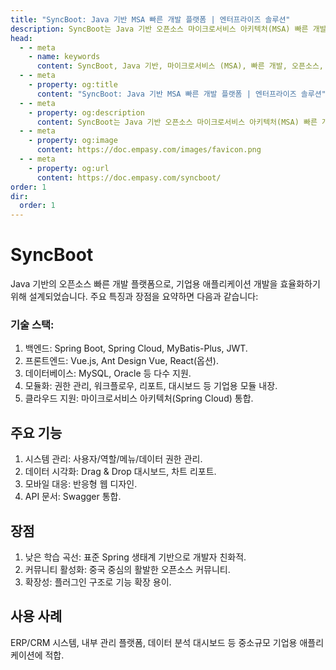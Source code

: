 ```yaml
---
title: "SyncBoot: Java 기반 MSA 빠른 개발 플랫폼 | 엔터프라이즈 솔루션"
description: SyncBoot는 Java 기반 오픈소스 마이크로서비스 아키텍처(MSA) 빠른 개발 플랫폼입니다. 기업용 애플리케이션의 신속한 개발, 배포, 안정적인 운영을 위한 E2E 솔루션을 제공하며, CI/CD, 모니터링, API 관리, 강력한 보안을 통해 비즈니스 민첩성과 효율성을 극대화합니다.
head:
  - - meta
    - name: keywords
      content: SyncBoot, Java 기반, 마이크로서비스 (MSA), 빠른 개발, 오픈소스, 기업용 애플리케이션, Service Mesh, API Management,  API 게이트웨이,  Cloud-native MSA, 클라우드 네이티브 ,  Functions‑as‑a‑Service (FaaS), AI 기반 자가 치유(AI Self-Healing), GitOps, 컨테이너 및 오케스트레이션, 하이브리드 클라우드 및 분산 시스템, 모놀리식→MSA 점진적 전환, SAGA 패턴, 이벤트 소싱, MSA 베스트 프랙티스, 개발 플랫폼, Spring Boot, Spring Cloud, CI/CD, DevOps, 컨테이너, API 관리, 모니터링, E2E 솔루션, 확장성, ERP 시스템, CRM 시스템, 백오피스, 데이터 시각화, 클라우드 네이티브, 보안, 시스템 통합, 플러그인 구조, 낮은 학습 곡선
  - - meta
    - property: og:title
      content: "SyncBoot: Java 기반 MSA 빠른 개발 플랫폼 | 엔터프라이즈 솔루션"
  - - meta
    - property: og:description
      content: SyncBoot는 Java 기반 오픈소스 마이크로서비스 아키텍처(MSA) 빠른 개발 플랫폼입니다. 기업용 애플리케이션의 신속한 개발, 배포, 안정적인 운영을 위한 E2E 솔루션을 제공하며, CI/CD, 모니터링, API 관리, 강력한 보안을 통해 비즈니스 민첩성과 효율성을 극대화합니다.
  - - meta
    - property: og:image
      content: https://doc.empasy.com/images/favicon.png
  - - meta
    - property: og:url
      content: https://doc.empasy.com/syncboot/
order: 1
dir:
  order: 1
---
```


# SyncBoot

Java 기반의 오픈소스 빠른 개발 플랫폼으로, 기업용 애플리케이션 개발을 효율화하기 위해 설계되었습니다. 주요 특징과 장점을 요약하면 다음과 같습니다:

### 기술 스택:

1. 백엔드: Spring Boot, Spring Cloud, MyBatis-Plus, JWT.
1. 프론트엔드: Vue.js, Ant Design Vue, React(옵션).
1. 데이터베이스: MySQL, Oracle 등 다수 지원.
1. 모듈화: 권한 관리, 워크플로우, 리포트, 대시보드 등 기업용 모듈 내장.
1. 클라우드 지원: 마이크로서비스 아키텍처(Spring Cloud) 통합.

## 주요 기능

1. 시스템 관리: 사용자/역할/메뉴/데이터 권한 관리.
1. 데이터 시각화: Drag & Drop 대시보드, 차트 리포트.
1. 모바일 대응: 반응형 웹 디자인.
1. API 문서: Swagger 통합.

## 장점

1. 낮은 학습 곡선: 표준 Spring 생태계 기반으로 개발자 친화적.
1. 커뮤니티 활성화: 중국 중심의 활발한 오픈소스 커뮤니티.
1. 확장성: 플러그인 구조로 기능 확장 용이.

## 사용 사례

ERP/CRM 시스템, 내부 관리 플랫폼, 데이터 분석 대시보드 등 중소규모 기업용 애플리케이션에 적합.
